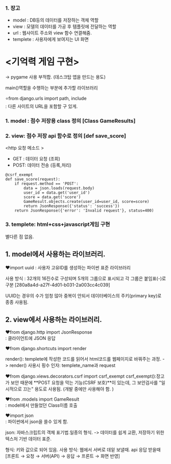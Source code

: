 
### 1. 장고 
- model : DB등의 데이터를 저장하는 객체 역할
- view : 모델의 데이터를 가공 후 템플릿에 전달하는 역할
- url : 웹사이트 주소와 view 함수 연결해줌.
- templete : 사용자에게 보여지는 UI 화면

# <기억력 게임 구현> 
→  pygame 사용 부적합. (데스크탑 앱을 만드는 용도)


main()역할을 수행하는 부분에 추가할 라이브러리 

⭐from django.urls import path, include  
 : 다른 사이트의 URL을 포함할 구 있게. 



### 1. model : 점수 저장용 class 정의 [Class GameResults]
   
### 2. view: 점수 저장 api  함수로 정의 [def save_score]

<http 요청 메소드 >
- GET : 데이터 요청 (조회)
- POST: 데이터 전송 (등록,처리)

```예시 코드
@csrf_exempt
def save_score(request):
    if request.method == 'POST':
        data = json.loads(request.body)
        user_id = data.get('user_id') 
        score = data.get('score')
        GameResult.objects.create(user_id=user_id, score=score)
        return JsonResponse({'status': 'success'})
    return JsonResponse({'error': 'Invalid request'}, status=400)

```

### 3. templete: html+css+javascript게임 구현 
별다른 점 없음.

## 1. model에서 사용하는 라이브러리.


❤️import uuid
: 사용자 고유ID를 생성하는 파이썬 표준 라이브러리 

 사용 방식 : 32개의 16진수로 구성되며 5개의 그룹으로 표시되고 각 그룹은 붙임표(-)로 구분
 [280a8a4d-a27f-4d01-b031-2a003cc4c039]
 
 UUID는 경우의 수가 엄청 많아 중복이 안되서  데이터베이스의  주키(primary key)로 종종 사용됨.



## 2. view에서 사용하는 라이브러리. 


❤️from django.http import JsonResponse        
: 클라이언트에 JSON 응답



❤️from django.shortcuts import render        

render(): templete에 작성한 코드를 읽어서 html코드를 웹페이지로 바꿔주는 과정. 
-> render() 사용시 핑수 인자:  templete_name과 request



❤️from django.views.decorators.csrf import csrf_exempt 
csrf_exempt():장고가 보안 때문에 **POST 요청을 막는 기능(CSRF 보호)**이 있는데,
 그 보안검사를 "일시적으로 끄는" 용도로 사용됨. (개발 중에만 사용해야 함. )



❤️from .models import GameResult              
: model에서 만들었던 Class이름  호출



❤️import json                               
: 파이썬에서 json을 쓸수 있게 함. 

json: 자바스크립트의 객체 표기법.일종의 형식. 
-> 데이터를 쉽게 교환, 저장하기 위한 텍스처 기반 데이터 표준. 

형식: 키와 값으로 되어 있음. 
사용 방식: 웹에서 서버로 데잍 보낼때. api 응답 받을때  
[프론트 → 요청 → 서버(API) → 응답 → 프론트 → 화면 반영]


